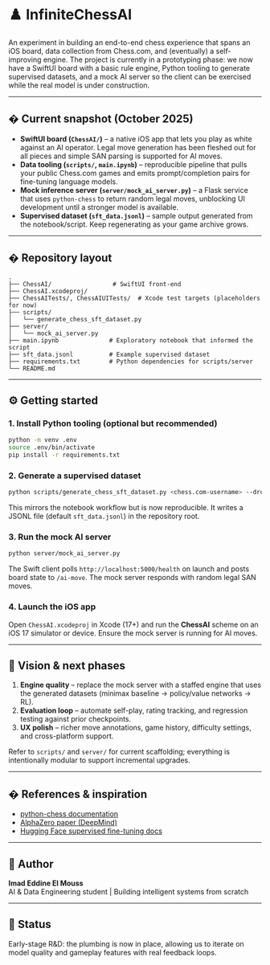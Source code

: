 # ♟️ InfiniteChessAI

An experiment in building an end-to-end chess experience that spans an iOS board,
data collection from Chess.com, and (eventually) a self-improving engine. The
project is currently in a prototyping phase: we now have a SwiftUI board with a
basic rule engine, Python tooling to generate supervised datasets, and a mock
AI server so the client can be exercised while the real model is under
construction.

---

## � Current snapshot (October 2025)

- **SwiftUI board (`ChessAI/`)** – a native iOS app that lets you play as white
	against an AI operator. Legal move generation has been fleshed out for all
	pieces and simple SAN parsing is supported for AI moves.
- **Data tooling (`scripts/`, `main.ipynb`)** – reproducible pipeline that pulls
	your public Chess.com games and emits prompt/completion pairs for fine-tuning
	language models.
- **Mock inference server (`server/mock_ai_server.py`)** – a Flask service that
	uses `python-chess` to return random legal moves, unblocking UI development
	until a stronger model is available.
- **Supervised dataset (`sft_data.jsonl`)** – sample output generated from the
	notebook/script. Keep regenerating as your game archive grows.

---

## � Repository layout

```
.
├── ChessAI/                 # SwiftUI front-end
├── ChessAI.xcodeproj/
├── ChessAITests/, ChessAIUITests/  # Xcode test targets (placeholders for now)
├── scripts/
│   └── generate_chess_sft_dataset.py
├── server/
│   └── mock_ai_server.py
├── main.ipynb              # Exploratory notebook that informed the script
├── sft_data.jsonl          # Example supervised dataset
├── requirements.txt        # Python dependencies for scripts/server
└── README.md
```

---

## ⚙️ Getting started

### 1. Install Python tooling (optional but recommended)

```bash
python -m venv .env
source .env/bin/activate
pip install -r requirements.txt
```

### 2. Generate a supervised dataset

```bash
python scripts/generate_chess_sft_dataset.py <chess.com-username> --drop-abandoned
```

This mirrors the notebook workflow but is now reproducible. It writes a
JSONL file (default `sft_data.jsonl`) in the repository root.

### 3. Run the mock AI server

```bash
python server/mock_ai_server.py
```

The Swift client polls `http://localhost:5000/health` on launch and posts board
state to `/ai-move`. The mock server responds with random legal SAN moves.

### 4. Launch the iOS app

Open `ChessAI.xcodeproj` in Xcode (17+) and run the **ChessAI** scheme on an
iOS 17 simulator or device. Ensure the mock server is running for AI moves.

---

## 🧠 Vision & next phases

1. **Engine quality** – replace the mock server with a staffed engine that uses
	 the generated datasets (minimax baseline → policy/value networks → RL).
2. **Evaluation loop** – automate self-play, rating tracking, and regression
	 testing against prior checkpoints.
3. **UX polish** – richer move annotations, game history, difficulty settings,
	 and cross-platform support.

Refer to `scripts/` and `server/` for current scaffolding; everything is
intentionally modular to support incremental upgrades.

---

## � References & inspiration

- [python-chess documentation](https://python-chess.readthedocs.io/en/latest/)
- [AlphaZero paper (DeepMind)](https://deepmind.google/discover/blog/alphazero-shedding-new-light-on-chess-shogi-and-go/)
- [Hugging Face supervised fine-tuning docs](https://huggingface.co/docs/transformers/main/en/training)

---

## 👤 Author

**Imad Eddine El Mouss**  
AI & Data Engineering student | Building intelligent systems from scratch

---

## 📅 Status

Early-stage R&D: the plumbing is now in place, allowing us to iterate on model
quality and gameplay features with real feedback loops.

